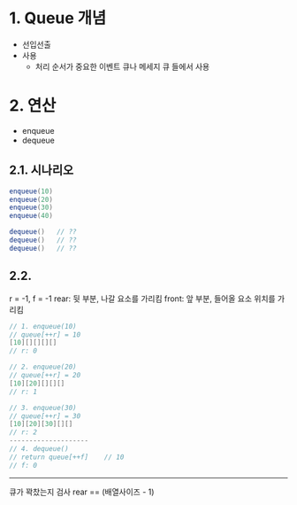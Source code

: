 # 1. Queue 개념

- 선입선출
- 사용
    - 처리 순서가 중요한 이벤트 큐나 메세지 큐 들에서 사용
    
# 2. 연산

- enqueue
- dequeue

## 2.1. 시나리오
```java
enqueue(10)
enqueue(20)
enqueue(30)
enqueue(40)

dequeue()   // ??
dequeue()   // ??
dequeue()   // ??
```
## 2.2.

r = -1, f = -1
rear: 뒷 부분, 나갈 요소를 가리킴
front: 앞 부분, 들어올 요소 위치를 가리킴
```java
// 1. enqueue(10)
// queue[++r] = 10
[10][][][][]
// r: 0

// 2. enqueue(20)
// queue[++r] = 20
[10][20][][][]
// r: 1

// 3. enqueue(30)
// queue[++r] = 30
[10][20][30][][]
// r: 2
--------------------
// 4. dequeue()
// return queue[++f]    // 10
// f: 0
```
----------------
큐가 꽉찼는지 검사
rear == (배열사이즈 - 1)
